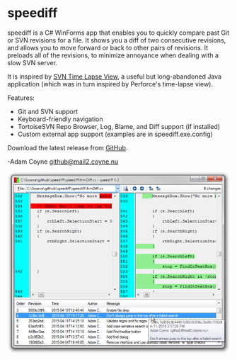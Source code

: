 speediff
========

speediff is a C# WinForms app that enables you to quickly compare past Git or SVN revisions for a file. It shows you a diff of two consecutive revisions, and allows you to move forward or back to other pairs of revisions. It preloads all of the revisions, to minimize annoyance when dealing with a slow SVN server.

It is inspired by [SVN Time Lapse View][1], a useful but long-abandoned Java application (which was in turn inspired by Perforce's time-lapse view).

Features:

* Git and SVN support
* Keyboard-friendly navigation
* TortoiseSVN Repo Browser, Log, Blame, and Diff support (if installed)
* Custom external app support (examples are in speediff.exe.config)

Download the latest release from [GitHub][2].

-Adam Coyne <github@mail2.coyne.nu>

![Screenshot](https://github.com/bhank/speediff/raw/master/speediff-screenshot.png)

[1]: https://code.google.com/p/svn-time-lapse-view/
[2]: https://github.com/bhank/speediff/releases